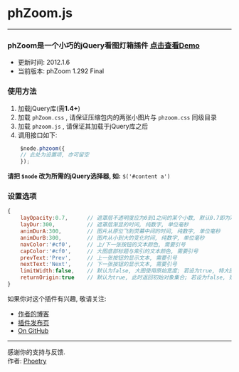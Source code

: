 # phZoom.js
* * *
### phZoom是一个小巧的jQuery看图灯箱插件 [点击查看Demo](http://phoetry.me/archives/phzoom.html)
* 更新时间: 2012.1.6  
* 当前版本: phZoom 1.292 Final  

### 使用方法
1. 加载jQuery库(需**1.4+**)
2. 加载 `phZoom.css` , 请保证压缩包内的两张小图片与 `phzoom.css` 同级目录
3. 加载 `phzoom.js` , 请保证其加载于jQuery库之后
4. 调用接口如下:

```js
	$node.phzoom({  
	// 此处为设置项, 亦可留空  
	});
```
**请把 `$node` 改为所需的jQuery选择器, 如:** `$('#content a')`

### 设置选项
```js
{
	layOpacity:0.7,      // 遮罩层不透明度应为0到1之间的某个小数, 默认0.7即为70%不透明
	layDur:300,          // 遮罩层渐显的时间, 纯数字, 单位毫秒
	animDurA:300,        // 图片从原位飞到荧幕中间的时间, 纯数字, 单位毫秒
	animDurB:300,        // 图片从小到大的变化时间, 纯数字, 单位毫秒
	navColor:'#cf0',     // 上/下一张按钮的文本颜色, 需要引号
	capColor:'#cf0',     // 大图底部标题与索引的文本颜色, 需要引号
	prevText:'Prev',     // 上一张按钮的显示文本, 需要引号
	nextText:'Next',     // 下一张按钮的显示文本, 需要引号
	limitWidth:false,    // 默认为false, 大图使用原始宽度; 若设为true, 特大图将不会宽于窗口
	returnOrigin:true    // 默认为true, 此时返回初始对象集合; 若设为false, 则仅返回包含img元素的对象集合
}
```

如果你对这个插件有兴趣, 敬请关注:  
* [作者的博客](http://phoetry.me)  
* [插件发布页](http://phoetry.me/archives/phzoom.html)  
* [On GitHub](https://github.com/phoetry/phZoom)
* * *
感谢你的支持与反馈.  
作者: [Phoetry](http://phoetry.me)